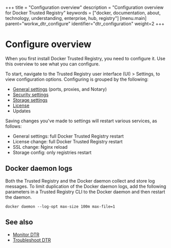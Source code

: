 +++
title = "Configuration overview"
description = "Configuration overview for Docker Trusted Registry"
keywords = ["docker, documentation, about, technology, understanding, enterprise, hub,  registry"]
[menu.main]
parent="workw_dtr_configure"
identifier="dtr_configuration"
weight=2
+++

# Configure overview

When you first install Docker Trusted Registry, you need to configure it. Use
this overview to see what you can configure.

To start, navigate to the Trusted Registry user interface (UI) > Settings, to
view configuration options. Configuring is grouped by the following:

* [General settings](config-general.md) (ports, proxies, and Notary)
* [Security settings](config-security.md)
* [Storage settings](config-storage.md)
* [License](../install/license.md)
* Updates


Saving changes you've made to settings will restart various services, as follows:

 * General settings: full Docker Trusted Registry restart
 * License change: full Docker Trusted Registry restart
 * SSL change: Nginx reload
 * Storage config: only registries restart

## Docker daemon logs

Both the Trusted Registry and the Docker daemon collect and store log messages. To limit duplication of the Docker daemon logs, add the following parameters in a Trusted Registry CLI to the Docker daemon and then restart the daemon.

`docker daemon --log-opt max-size 100m max-file=1`


## See also

* [Monitor DTR](../monitor-troubleshoot/index.md)
* [Troubleshoot DTR](../monitor-troubleshoot/troubleshoot.md)
